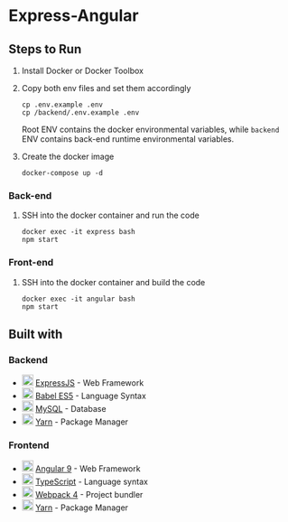 # Express-Angular

## Steps to Run

1. Install Docker or Docker Toolbox
2. Copy both env files and set them accordingly
    ```
    cp .env.example .env
    cp /backend/.env.example .env
    ```

    Root ENV contains the docker environmental variables, while `backend` ENV contains back-end runtime environmental variables.

3. Create the docker image
    ```
    docker-compose up -d
    ```

### Back-end

1. SSH into the docker container and run the code
    ```
    docker exec -it express bash
    npm start
    ```

### Front-end

1. SSH into the docker container and build the code
    ```
    docker exec -it angular bash
    npm start
    ```

## Built with

### Backend
* <img width=20 height=20 src="https://expressjs.com/images/favicon.png"> [ExpressJS](https://expressjs.com/) - Web Framework
* <img width=20 height=20 src="https://babeljs.io/img/favicon.png"> [Babel ES5](https://babeljs.io/) - Language Syntax
* <img width=20 height=20 src="http://icons.iconarchive.com/icons/papirus-team/papirus-apps/32/mysql-workbench-icon.png"> [MySQL](https://www.mysql.com/) - Database
* <img width=20 height=20 src="https://yarnpkg.com/icons/icon-48x48.png"> [Yarn](https://yarnpkg.com/) - Package Manager

### Frontend
* <img width=20 height=20 src="https://angular.io/assets/images/favicons/favicon.ico"> [Angular 9](https://angular.io/) - Web Framework
* <img width=20 height=20 src="https://www.typescriptlang.org/icons/icon-48x48.png"> [TypeScript](https://www.typescriptlang.org/) - Language syntax
* <img width=20 height=20 src="https://webpack.js.org/bc3effb418df77da9e04825c48a58a49.ico"> [Webpack 4](https://webpack.js.org/) - Project bundler
* <img width=20 height=20 src="https://yarnpkg.com/icons/icon-48x48.png"> [Yarn](https://yarnpkg.com/) - Package Manager
